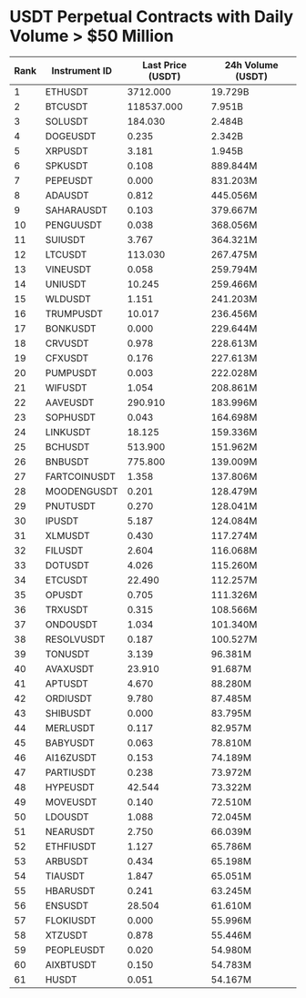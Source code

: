 # USDT Perpetual Contracts with Daily Volume > $50 Million

| Rank | Instrument ID | Last Price (USDT) | 24h Volume (USDT) |
|------|---------------|-------------------|-------------------|
| 1 | ETHUSDT | 3712.000 | 19.729B |
| 2 | BTCUSDT | 118537.000 | 7.951B |
| 3 | SOLUSDT | 184.030 | 2.484B |
| 4 | DOGEUSDT | 0.235 | 2.342B |
| 5 | XRPUSDT | 3.181 | 1.945B |
| 6 | SPKUSDT | 0.108 | 889.844M |
| 7 | PEPEUSDT | 0.000 | 831.203M |
| 8 | ADAUSDT | 0.812 | 445.056M |
| 9 | SAHARAUSDT | 0.103 | 379.667M |
| 10 | PENGUUSDT | 0.038 | 368.056M |
| 11 | SUIUSDT | 3.767 | 364.321M |
| 12 | LTCUSDT | 113.030 | 267.475M |
| 13 | VINEUSDT | 0.058 | 259.794M |
| 14 | UNIUSDT | 10.245 | 259.466M |
| 15 | WLDUSDT | 1.151 | 241.203M |
| 16 | TRUMPUSDT | 10.017 | 236.456M |
| 17 | BONKUSDT | 0.000 | 229.644M |
| 18 | CRVUSDT | 0.978 | 228.613M |
| 19 | CFXUSDT | 0.176 | 227.613M |
| 20 | PUMPUSDT | 0.003 | 222.028M |
| 21 | WIFUSDT | 1.054 | 208.861M |
| 22 | AAVEUSDT | 290.910 | 183.996M |
| 23 | SOPHUSDT | 0.043 | 164.698M |
| 24 | LINKUSDT | 18.125 | 159.336M |
| 25 | BCHUSDT | 513.900 | 151.962M |
| 26 | BNBUSDT | 775.800 | 139.009M |
| 27 | FARTCOINUSDT | 1.358 | 137.806M |
| 28 | MOODENGUSDT | 0.201 | 128.479M |
| 29 | PNUTUSDT | 0.270 | 128.041M |
| 30 | IPUSDT | 5.187 | 124.084M |
| 31 | XLMUSDT | 0.430 | 117.274M |
| 32 | FILUSDT | 2.604 | 116.068M |
| 33 | DOTUSDT | 4.026 | 115.260M |
| 34 | ETCUSDT | 22.490 | 112.257M |
| 35 | OPUSDT | 0.705 | 111.326M |
| 36 | TRXUSDT | 0.315 | 108.566M |
| 37 | ONDOUSDT | 1.034 | 101.340M |
| 38 | RESOLVUSDT | 0.187 | 100.527M |
| 39 | TONUSDT | 3.139 | 96.381M |
| 40 | AVAXUSDT | 23.910 | 91.687M |
| 41 | APTUSDT | 4.670 | 88.280M |
| 42 | ORDIUSDT | 9.780 | 87.485M |
| 43 | SHIBUSDT | 0.000 | 83.795M |
| 44 | MERLUSDT | 0.117 | 82.957M |
| 45 | BABYUSDT | 0.063 | 78.810M |
| 46 | AI16ZUSDT | 0.153 | 74.189M |
| 47 | PARTIUSDT | 0.238 | 73.972M |
| 48 | HYPEUSDT | 42.544 | 73.322M |
| 49 | MOVEUSDT | 0.140 | 72.510M |
| 50 | LDOUSDT | 1.088 | 72.045M |
| 51 | NEARUSDT | 2.750 | 66.039M |
| 52 | ETHFIUSDT | 1.127 | 65.786M |
| 53 | ARBUSDT | 0.434 | 65.198M |
| 54 | TIAUSDT | 1.847 | 65.051M |
| 55 | HBARUSDT | 0.241 | 63.245M |
| 56 | ENSUSDT | 28.504 | 61.610M |
| 57 | FLOKIUSDT | 0.000 | 55.996M |
| 58 | XTZUSDT | 0.878 | 55.446M |
| 59 | PEOPLEUSDT | 0.020 | 54.980M |
| 60 | AIXBTUSDT | 0.150 | 54.783M |
| 61 | HUSDT | 0.051 | 54.167M |
